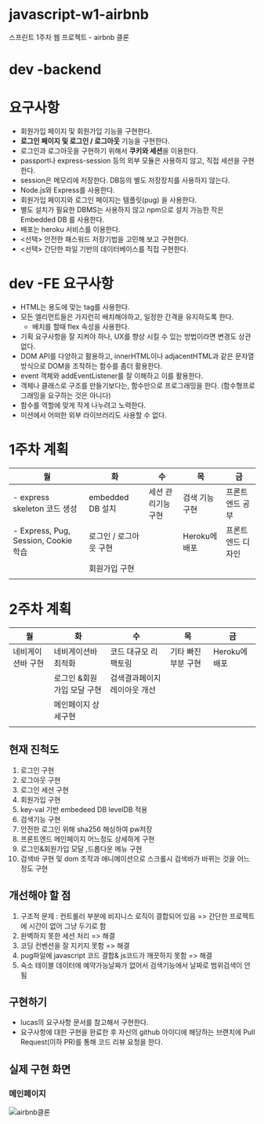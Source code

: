 # javascript-w1-airbnb

스프린트 1주차 웹 프로젝트 - airbnb 클론

# dev -backend

# 요구사항

* 회원가입 페이지 및 회원가입 기능을 구현한다.
* **로그인 페이지 및 로그인 / 로그아웃** 기능을 구현한다.
* 로그인과 로그아웃을 구현하기 위해서 **쿠키와 세션**을 이용한다.
* passport나 express-session 등의 외부 모듈은 사용하지 않고, 직접 세션을 구현한다.
* session은 메모리에 저장한다. DB등의 별도 저장장치를 사용하지 않는다.
* Node.js와 Express를 사용한다.
* 회원가입 페이지와 로그인 페이지는 템플릿(pug) 을 사용한다.
* 별도 설치가 필요한 DBMS는 사용하지 않고 npm으로 설치 가능한 작은 Embedded DB 를 사용한다.
* 배포는 heroku 서비스를 이용한다.
* <선택> 안전한 패스워드 저장기법을 고민해 보고 구현한다.
* <선택> 간단한 파일 기반의 데이터베이스를 직접 구현한다.

# dev -FE 요구사항

* HTML는 용도에 맞는 tag를 사용한다.
* 모든 엘리먼트들은 가지런히 배치해야하고, 일정한 간격을 유지하도록 한다.
  * 배치를 할때 flex 속성을 사용한다.
* 기획 요구사항을 잘 지켜야 하나, UX를 향상 시킬 수 있는 방법이라면 변경도 상관 없다.
* DOM API를 다양하고 활용하고, innerHTML이나 adjacentHTML과 같은 문자열 방식으로 DOM을 조작하는 함수를 좀더 활용한다.
* event 객체와 addEventListener를 잘 이해하고 이를 활용한다.
* 객체나 클래스로 구조를 만들기보다는, 함수만으로 프로그래밍을 한다. (함수형프로그래밍을 요구하는 것은 아니다)
* 함수를 역할에 맞게 작게 나누려고 노력한다.
* 미션에서 어떠한 외부 라이브러리도 사용할 수 없다.

# 1주차 계획


| 월 | 화 | 수 | 목 | 금 |
| - | - | - | - | - |
| - express skeleton 코드 생성 | embedded DB 설치 | 세션 관리기능 구현 | 검색 기능 구현 | 프론트엔드 공부 |
| - Express, Pug, Session, Cookie 학습 | 로그인 / 로그아웃 구현 |   | Heroku에 배포 | 프론트엔드 디자인 |
|   | 회원가입 구현 |   |   |   |
|   |   |   |   |   |

# 2주차 계획


| 월 | 화 | 수 | 목 | 금 |
| - | - | - | - | - |
| 네비게이션바 구현 | 네비게이션바 최적화 | 코드 대규모 리팩토링 | 기타 빠진 부분 구현 | Heroku에 배포 |
|   | 로그인 &회원가입 모달 구현 | 검색결과페이지 레이아웃 개선 |   |   |
|   | 메인페이지 상세구현 |   |   |   |
|   |   |   |   |   |

## 현재 진척도

1. 로그인 구현
2. 로그아웃 구현
3. 로그인 세션 구현
4. 회원가입 구현
5. key-val  기반 embedeed DB levelDB 적용
6. 검색기능 구현
7. 안전한 로그인 위해 sha256 해싱하여 pw저장
8. 프론트엔드 메인페이지 어느정도 상세하게 구현
9. 로그인&회원가입 모달 ,드롭다운 메뉴 구현
10. 검색바 구현 및 dom 조작과 애니메이션으로 스크롤시 검색바가 바뀌는 것을 어느정도 구현

## 개선해야 할 점

1. 구조적 문제 : 컨트롤러 부분에 비지니스 로직이 결합되어 있음 => 간단한 프로젝트에 시간이 없어 그냥 두기로 함
2. 완벽하지 못한 세션 처리 => 해결
3. 코딩 컨벤션을 잘 지키지 못함 => 해결
4. pug파일에 javascript 코드 결합& js코드가 깨끗하지 못함 => 해결
5. 숙소 테이블 데이터에 예약가능날짜가 없어서 검색기능에서 날짜로 범위검색이 안됨

## 구현하기

- lucas의 요구사항 문서를 참고해서 구현한다.
- 요구사항에 대한 구현을 완료한 후 자신의 github 아이디에 해당하는 브랜치에 Pull Request(이하 PR)를 통해 코드 리뷰 요청을 한다.

## 실제 구현 화면 

### 메인페이지 
![airbnb클론](https://user-images.githubusercontent.com/22471977/99906065-2baaa200-2d18-11eb-8c31-cf3c8b9b802c.gif)

